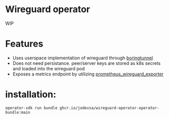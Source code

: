# Wireguard operator

WIP

# Features 
* Uses userspace implementation of wireguard through [boringtunnel](https://github.com/cloudflare/boringtun) 
* Does not need persistance. peer/server keys are stored as k8s secrets and loaded into the wireguard pod
* Exposes a metrics endpoint by utilizing [prometheus_wireguard_exporter](https://github.com/MindFlavor/prometheus_wireguard_exporter)




# installation: 
`
operator-sdk run bundle ghcr.io/jodevsa/wireguard-operator-operator-bundle:main
`
